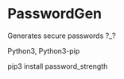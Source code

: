 # PasswordGen
Generates secure passwords ?_?


Python3, Python3-pip

pip3 install password_strength
